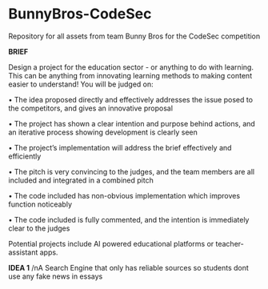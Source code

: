 # BunnyBros-CodeSec
Repository for all assets from team Bunny Bros for the CodeSec competition

**BRIEF**

Design a project for the education sector - or anything to do with learning. This can be anything from innovating learning methods to making content easier to understand! You will be judged on:

• The idea proposed directly and effectively addresses the issue posed to the competitors, and gives an innovative proposal 

• The project has shown a clear intention and purpose behind actions, and an iterative process showing development is clearly seen 

• The project’s implementation will address the brief effectively and efficiently 

• The pitch is very convincing to the judges, and the team members are all included and integrated in a combined pitch 

• The code included has non-obvious implementation which improves function noticeably 

• The code included is fully commented, and the intention is immediately clear to the judges

Potential projects include AI powered educational platforms or teacher-assistant  apps.

**IDEA 1**
/nA Search Engine that only has reliable sources so students dont use any fake news in essays
